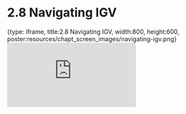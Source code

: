 # 2.8 Navigating IGV
 
{type: iframe, title:2.8 Navigating IGV, width:800, height:600, poster:resources/chapt_screen_images/navigating-igv.png}
![](https://mccoy-lab.github.io/hgv_modules/no_toc/navigating-igv.html)
 

 
